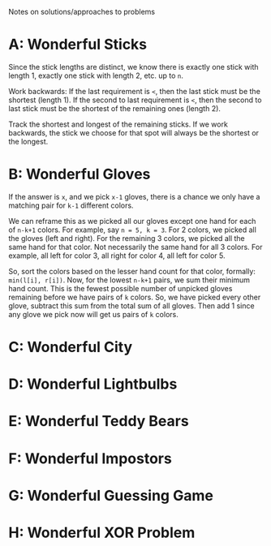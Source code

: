 Notes on solutions/approaches to problems

# A: Wonderful Sticks
Since the stick lengths are distinct, we know there is exactly one stick with length 1, exactly one stick with length 2, etc. up to `n`.

Work backwards:
If the last requirement is `<`, then the last stick must be the shortest (length 1).
If the second to last requirement is `<`, then the second to last stick must be the shortest of the remaining ones (length 2).

Track the shortest and longest of the remaining sticks. If we work backwards, the stick we choose for that spot will always be the shortest or the longest.

# B: Wonderful Gloves
If the answer is `x`, and we pick `x-1` gloves, there is a chance we only have a matching pair for `k-1` different colors.

We can reframe this as we picked all our gloves except one hand for each of `n-k+1` colors. For example, say `n = 5, k = 3`.
For 2 colors, we picked all the gloves (left and right). For the remaining 3 colors, we picked all the same hand for that color. Not necessarily the same hand for all 3 colors. For example, all left for color 3, all right for color 4, all left for color 5.

So, sort the colors based on the lesser hand count for that color, formally: `min(l[i], r[i])`. Now, for the lowest `n-k+1` pairs, we sum their minimum hand count. This is the fewest possible number of unpicked gloves remaining before we have pairs of `k` colors. So, we have picked every other glove, subtract this sum from the total sum of all gloves. Then add 1 since any glove we pick now will get us pairs of `k` colors.

# C: Wonderful City

# D: Wonderful Lightbulbs

# E: Wonderful Teddy Bears

# F: Wonderful Impostors

# G: Wonderful Guessing Game

# H: Wonderful XOR Problem
